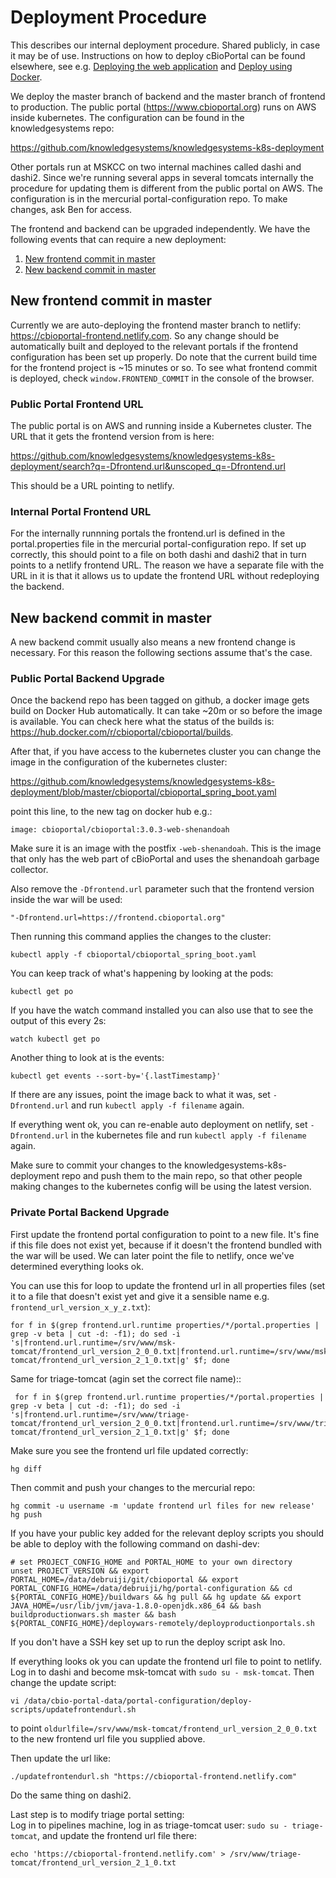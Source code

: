 # Deployment Procedure
This describes our internal deployment procedure. Shared publicly, in case it
may be of use. Instructions on how to deploy cBioPortal can be found elsewhere,
see e.g. [Deploying the web application](Deploying.md) and [Deploy using
Docker](Deploy-Using-Docker.md).

We deploy the master branch of backend and the master branch of frontend to
production. The public portal (https://www.cbioportal.org) runs on AWS inside
kubernetes. The configuration can be found in the knowledgesystems repo:

https://github.com/knowledgesystems/knowledgesystems-k8s-deployment 

Other portals run at MSKCC on two internal machines called dashi and dashi2.
Since we're running several apps in several tomcats internally the procedure
for updating them is different from the public portal on AWS. The configuration
is in the mercurial portal-configuration repo. To make changes, ask Ben for
access. 

The frontend and backend can be upgraded independently. We have the following
events that can require a new deployment:

1. [New frontend commit in master](new-frontend-commit-in-master)
1. [New backend commit in master](new-backend-commit-in-master)

## New frontend commit in master
Currently we are auto-deploying the frontend master branch to netlify:
https://cbioportal-frontend.netlify.com. So any change should be automatically
built and deployed to the relevant portals if the frontend configuration has
been set up properly. Do note that the current build time for the frontend
project is ~15 minutes or so. To see what frontend commit is deployed, check
`window.FRONTEND_COMMIT` in the console of the browser.

### Public Portal Frontend URL
The public portal is on AWS and running inside a Kubernetes cluster.
The URL that it gets the frontend version from is here:

https://github.com/knowledgesystems/knowledgesystems-k8s-deployment/search?q=-Dfrontend.url&unscoped_q=-Dfrontend.url

This should be a URL pointing to netlify.

### Internal Portal Frontend URL
For the internally runnning portals the frontend.url is defined in the
portal.properties file in the mercurial portal-configuration repo. If set up
correctly, this should point to a file on both dashi and dashi2 that in turn
points to a netlify frontend URL. The reason we have a separate file with the
URL in it is that it allows us to update the frontend URL without redeploying
the backend.

## New backend commit in master
A new backend commit usually also means a new frontend change is necessary. For
this reason the following sections assume that's the case.

### Public Portal Backend Upgrade
Once the backend repo has been tagged on github, a docker image gets build on Docker Hub automatically. It can take ~20m or so before the image is available. You can check here what the status of the builds is: https://hub.docker.com/r/cbioportal/cbioportal/builds.


After that, if you have access to the kubernetes cluster you can change the image in the configuration of the kubernetes cluster:


https://github.com/knowledgesystems/knowledgesystems-k8s-deployment/blob/master/cbioportal/cbioportal_spring_boot.yaml

point this line, to the new tag on docker hub e.g.:

```
image: cbioportal/cbioportal:3.0.3-web-shenandoah
```

Make sure it is an image with the postfix `-web-shenandoah`. This is the image that only has the web part of cBioPortal and uses the shenandoah garbage collector.

Also remove the `-Dfrontend.url` parameter such that the frontend version inside the war will be used:

```
"-Dfrontend.url=https://frontend.cbioportal.org"
```

Then running this command applies the changes to the cluster:

```
kubectl apply -f cbioportal/cbioportal_spring_boot.yaml
```

You can keep track of what's happening by looking at the pods:

```
kubectl get po
```

If you have the watch command installed you can also use that to see the output
of this every 2s:

```
watch kubectl get po
```

Another thing to look at is the events:

```
kubectl get events --sort-by='{.lastTimestamp}'
```

If there are any issues, point the image back to what it was, set
`-Dfrontend.url` and run `kubectl apply -f filename` again.

If everything went ok, you can re-enable auto deployment on netlify, set
`-Dfrontend.url` in the kubernetes file and run `kubectl apply -f filename`
again.

Make sure to commit your changes to the knowledgesystems-k8s-deployment repo
and push them to the main repo, so that other people making changes to the
kubernetes config will be using the latest version. 

### Private Portal Backend Upgrade
First update the frontend portal configuration to point to a new file. It's
fine if this file does not exist yet, because if it doesn't the frontend
bundled with the war will be used. We can later point the file to netlify, once
we've determined everything looks ok.

You can use this for loop to update the frontend url in all properties files
(set it to a file that doesn't exist yet and give it a sensible name e.g. `frontend_url_version_x_y_z.txt`):

```
for f in $(grep frontend.url.runtime properties/*/portal.properties | grep -v beta | cut -d: -f1); do sed -i 's|frontend.url.runtime=/srv/www/msk-tomcat/frontend_url_version_2_0_0.txt|frontend.url.runtime=/srv/www/msk-tomcat/frontend_url_version_2_1_0.txt|g' $f; done
```
Same for triage-tomcat (agin set the correct file name)::

```
 for f in $(grep frontend.url.runtime properties/*/portal.properties | grep -v beta | cut -d: -f1); do sed -i 's|frontend.url.runtime=/srv/www/triage-tomcat/frontend_url_version_2_0_0.txt|frontend.url.runtime=/srv/www/triage-tomcat/frontend_url_version_2_1_0.txt|g' $f; done
```	
Make sure you see the frontend url file updated correctly:

```
hg diff
```

Then commit and push your changes to the mercurial repo:
```
hg commit -u username -m 'update frontend url files for new release'
hg push
```

If you have your public key added for the relevant deploy scripts you should be able to deploy with the following command on dashi-dev:

```
# set PROJECT_CONFIG_HOME and PORTAL_HOME to your own directory
unset PROJECT_VERSION && export PORTAL_HOME=/data/debruiji/git/cbioportal && export PORTAL_CONFIG_HOME=/data/debruiji/hg/portal-configuration && cd ${PORTAL_CONFIG_HOME}/buildwars && hg pull && hg update && export JAVA_HOME=/usr/lib/jvm/java-1.8.0-openjdk.x86_64 && bash buildproductionwars.sh master && bash ${PORTAL_CONFIG_HOME}/deploywars-remotely/deployproductionportals.sh
```

If you don't have a SSH key set up to run the deploy script ask Ino.

If everything looks ok you can update the frontend url file to point to
netlify. Log in to dashi and become msk-tomcat with `sudo su - msk-tomcat`.
Then change the update script:

```
vi /data/cbio-portal-data/portal-configuration/deploy-scripts/updatefrontendurl.sh
```
to point `oldurlfile=/srv/www/msk-tomcat/frontend_url_version_2_0_0.txt` to the
new frontend url file you supplied above.

Then update the url like:

```
./updatefrontendurl.sh "https://cbioportal-frontend.netlify.com"
```

Do the same thing on dashi2. 

Last step is to modify triage portal setting:  
Log in to pipelines machine, log in as
triage-tomcat user: `sudo su - triage-tomcat`, and update the frontend url file
there:

```
echo 'https://cbioportal-frontend.netlify.com' > /srv/www/triage-tomcat/frontend_url_version_2_1_0.txt
```
